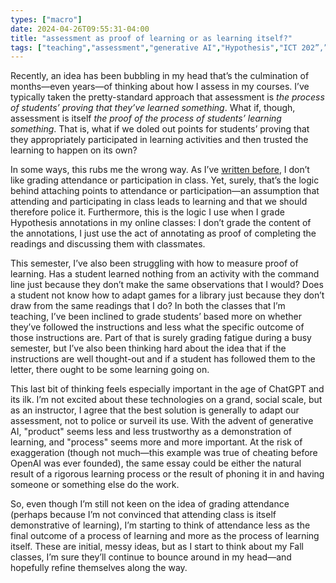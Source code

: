 ```yaml
---
types: ["macro"]
date: 2024-04-26T09:55:31-04:00
title: "assessment as proof of learning or as learning itself?"
tags: ["teaching","assessment","generative AI","Hypothesis","ICT 202”,”LIS 618","grading"]
---
```

Recently, an idea has been bubbling in my head that’s the culmination of months—even years—of thinking about how I assess in my courses. I’ve typically taken the pretty-standard approach that assessment is *the process of students’ proving that they’ve learned something*. What if, though, assessment is itself *the proof of the process of students’ learning something*. That is, what if we doled out points for students’ proving that they appropriately participated in learning activities and then trusted the learning to happen on its own?

In some ways, this rubs me the wrong way. As I’ve [written before](https://spencergreenhalgh.com/work/a-small-victory-for-not-policing-students/), I don’t like grading attendance or participation in class. Yet, surely, that’s the logic behind attaching points to attendance or participation—an assumption that attending and participating in class leads to learning and that we should therefore police it. Furthermore, this is the logic I use when I grade Hypothesis annotations in my online classes: I don’t grade the content of the annotations, I just use the act of annotating as proof of completing the readings and discussing them with classmates.

This semester, I’ve also been struggling with how to measure proof of learning. Has a student learned nothing from an activity with the command line just because they don’t make the same observations that I would? Does a student not know how to adapt games for a library just because they don’t draw from the same readings that I do? In both the classes that I’m teaching, I’ve been inclined to grade students’ based more on whether they’ve followed the instructions and less what the specific outcome of those instructions are. Part of that is surely grading fatigue during a busy semester, but I’ve also been thinking hard about the idea that if the instructions are well thought-out and if a student has followed them to the letter, there ought to be some learning going on.

This last bit of thinking feels especially important in the age of ChatGPT and its ilk. I’m not excited about these technologies on a grand, social scale, but as an instructor, I agree that the best solution is generally to adapt our assessment, not to police or surveil its use. With the advent of generative AI, "product" seems less and less trustworthy as a demonstration of learning, and "process" seems more and more important. At the risk of exaggeration (though not much—this example was true of cheating before OpenAI was ever founded), the same essay could be either the natural result of a rigorous learning process or the result of phoning it in and having someone or something else do the work.

So, even though I’m still not keen on the idea of grading attendance (perhaps because I’m not convinced that attending class is itself demonstrative of learning), I’m starting to think of attendance less as the final outcome of a process of learning and more as the process of learning itself. These are initial, messy ideas, but as I start to think about my Fall classes, I’m sure they’ll continue to bounce around in my head—and hopefully refine themselves along the way.
